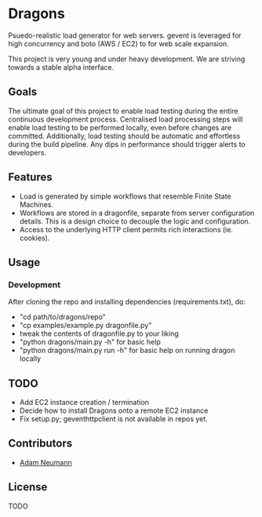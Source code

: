 # Dragons

Psuedo-realistic load generator for web servers. gevent is leveraged for high concurrency and boto (AWS / EC2) to for web scale expansion.

This project is very young and under heavy development. We are striving towards a stable alpha interface.

## Goals

The ultimate goal of this project to enable load testing during the entire continuous development process.
Centralised load processing steps will enable load testing to be performed locally, even before changes are committed.
Additionally, load testing should be automatic and effortless during the build pipeline.
Any dips in performance should trigger alerts to developers.

## Features

* Load is generated by simple workflows that resemble Finite State Machines.
* Workflows are stored in a dragonfile, separate from server configuration details. This is a design choice to decouple the logic and configuration.
* Access to the underlying HTTP client permits rich interactions (ie. cookies).

## Usage

### Development

After cloning the repo and installing dependencies (requirements.txt), do:
- "cd path/to/dragons/repo"
- "cp examples/example.py dragonfile.py"
- tweak the contents of dragonfile.py to your liking
- "python dragons/main.py -h" for basic help
- "python dragons/main.py run -h" for basic help on running dragon locally

## TODO

* Add EC2 instance creation / termination
* Decide how to install Dragons onto a remote EC2 instance
* Fix setup.py; geventhttpclient is not available in repos yet.


## Contributors

* [Adam Neumann](https://github.com/noizwaves)

## License

TODO